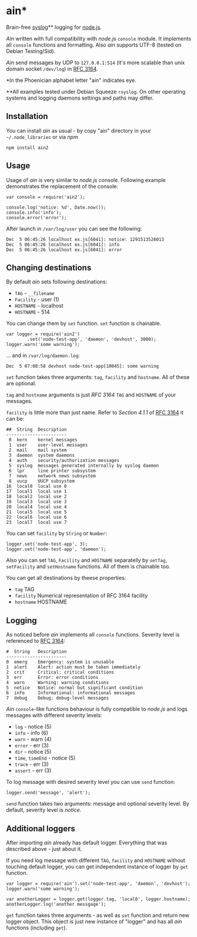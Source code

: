 # ain*


Brain-free [syslog](http://en.wikipedia.org/wiki/Syslog)** logging for
[node.js](http://nodejs.org).

*Ain* written with full compatibility with *node.js* `console` module. It
implements all `console` functions and formatting. Also *ain* supports UTF-8
(tested on Debian Testing/Sid).

*Ain* send messages by UDP to `127.0.0.1:514` (it's more scalable than
unix domain socket `/dev/log`) in
[RFC 3164](http://www.faqs.org/rfcs/rfc3164.html).

*In the Phoenician alphabet letter "ain" indicates eye.

**All examples tested under Debian Squeeze `rsyslog`. On other operating
systems and logging daemons settings and paths may differ.

## Installation

You can install *ain* as usual - by copy "ain" directory in your
`~/.node_libraries` or via *npm*

    npm install ain2

## Usage

Usage of *ain* is very similar to *node.js* console. Following example
demonstrates the replacement of the console:

    var console = require('ain2');

    console.log('notice: %d', Date.now());
    console.info('info');
    console.error('error');

After launch in `/var/log/user` you can see the following:

    Dec  5 06:45:26 localhost ex.js[6041]: notice: 1291513526013
    Dec  5 06:45:26 localhost ex.js[6041]: info
    Dec  5 06:45:26 localhost ex.js[6041]: error

## Changing destinations

By default *ain* sets following destinations:

* `TAG` - `__filename`
* `Facility` - user (1)
* `HOSTNAME` - localhost
* `HOSTNAME` - 514

You can change them by `set` function. `set` function is chainable.

    var logger = require('ain2')
            .set('node-test-app', 'daemon', 'devhost', 3000);
    logger.warn('some warning');

... and in `/var/log/daemon.log`:

    Dec  5 07:08:58 devhost node-test-app[10045]: some warning

`set` function takes three arguments: `tag`, `facility` and `hostname`. All
of these are optional.

`tag` and `hostname` arguments is just *RFC 3164* `TAG` and `HOSTNAME` of
your messages.

`facility` is little more than just name. Refer to *Section 4.1.1* of
[RFC 3164](http://www.faqs.org/rfcs/rfc3164.html) it can be:

    ##  String  Description
    -----------------------
     0  kern    kernel messages
     1  user    user-level messages
     2  mail    mail system
     3  daemon  system daemons
     4  auth    security/authorization messages
     5  syslog  messages generated internally by syslog daemon
     6  lpr     line printer subsystem
     7  news    network news subsystem
     8  uucp    UUCP subsystem
    16  local0  local use 0
    17  local1  local use 1
    18  local2  local use 2
    19  local3  local use 3
    20  local4  local use 4
    21  local5  local use 5
    22  local6  local use 6
    23  local7  local use 7

You can set `facility` by `String` or `Number`:

    logger.set('node-test-app', 3);
    logger.set('node-test-app', 'daemon');

Also you can set `TAG`, `Facility` and `HOSTNAME` separatelly by `setTag`,
`setFacility` and `setHostname` functions. All of them is chainable too.

You can get all destinations by theese properties:

* `tag` TAG
* `facility` Numerical representation of RFC 3164 facility
* `hostname` HOSTNAME

## Logging

As noticed before *ain* implements all `console` functions. Severity level is
referenced to [RFC 3164](http://www.faqs.org/rfcs/rfc3164.html):

    #  String   Description
    -----------------------
    0  emerg    Emergency: system is unusable
    1  alert    Alert: action must be taken immediately
    2  crit     Critical: critical conditions
    3  err      Error: error conditions
    4  warn     Warning: warning conditions
    5  notice   Notice: normal but significant condition
    6  info     Informational: informational messages
    7  debug    Debug: debug-level messages

*Ain* `console`-like functions behaviour is fully compatible to *node.js* and
logs messages with different severity levels:

* `log` - notice (5)
* `info` - info (6)
* `warn` - warn (4)
* `error` - err (3)
* `dir` - notice (5)
* `time`, `timeEnd` - notice (5)
* `trace` - err (3)
* `assert` - err (3)

To log message with desired severity level you can use `send` function:

    logger.send('message', 'alert');

`send` function takes two arguments: message and optional severity level. By
default, severity level is *notice*.

## Additional loggers

After importing *ain* already has default logger. Everything that was
described above - just about it.

If you need log message with different `TAG`, `facility` and `HOSTNAME`
without touching default logger, you can get independent instance of logger
by `get` function.

    var logger = require('ain').set('node-test-app', 'daemon', 'devhost');
    logger.warn('some warning');

    var anotherLogger = logger.get(logger.tag, 'local0', logger.hostname);
    anotherLogger.log('another messgage');

`get` function takes three arguments - as well as `set` function and return
new logger object. This object is just new instance of "logger" and has all
*ain* functions (including `get`).


